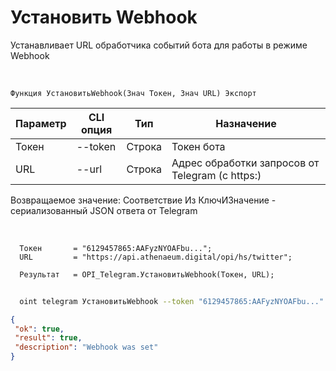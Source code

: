 ﻿---
sidebar_position: 3
---

# Установить Webhook
 Устанавливает URL обработчика событий бота для работы в режиме Webhook


<br/>


`Функция УстановитьWebhook(Знач Токен, Знач URL) Экспорт`

  | Параметр | CLI опция | Тип | Назначение |
  |-|-|-|-|
  | Токен | --token | Строка | Токен бота |
  | URL | --url | Строка | Адрес обработки запросов от Telegram (с https:) |

  
  Возвращаемое значение:   Соответствие Из КлючИЗначение - сериализованный JSON ответа от Telegram

<br/>




```bsl title="Пример кода"
  Токен       = "6129457865:AAFyzNYOAFbu...";
  URL         = "https://api.athenaeum.digital/opi/hs/twitter";
  
  Результат   = OPI_Telegram.УстановитьWebhook(Токен, URL);
```
	


```sh title="Пример команды CLI"
    
  oint telegram УстановитьWebhook --token "6129457865:AAFyzNYOAFbu..." --url "https://api.athenaeum.digital/opi/hs/twitter"

```

```json title="Результат"
{
 "ok": true,
 "result": true,
 "description": "Webhook was set"
}
```
